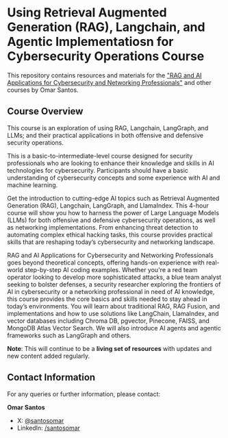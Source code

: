 # Using Retrieval Augmented Generation (RAG), Langchain, and Agentic Implementatiosn for Cybersecurity Operations Course

This repository contains resources and materials for the ["RAG and AI Applications for Cybersecurity and Networking Professionals"](https://learning.oreilly.com/live-events/rag-and-ai-applications-for-cybersecurity-and-networking-professionals/0642572008474/0642572008473/) and other courses by Omar Santos.

## Course Overview

This course is an exploration of using RAG, Langchain, LangGraph, and LLMs; and their practical applications in both offensive and defensive security operations.

This is a basic-to-intermediate-level course designed for security professionals who are looking to enhance their knowledge and skills in AI technologies for cybersecurity. Participants should have a basic understanding of cybersecurity concepts and some experience with AI and machine learning. 

Get the introduction to cutting-edge AI topics such as Retrieval Augmented Generation (RAG), Langchain, LangGraph, and LlamaIndex. This 4-hour course will show you how to harness the power of Large Language Models (LLMs) for both offensive and defensive cybersecurity operations, as well as networking implementations. From enhancing threat detection to automating complex ethical hacking tasks, this course provides practical skills that are reshaping today’s cybersecurity and networking landscape.

RAG and AI Applications for Cybersecurity and Networking Professionals goes beyond theoretical concepts, offering hands-on experience with real-world step-by-step AI coding examples. Whether you're a red team operator looking to develop more sophisticated attacks, a blue team analyst seeking to bolster defenses, a security researcher exploring the frontiers of AI in cybersecurity or a networking professional in need of AI knowledge, this course provides the core basics and skills needed to stay ahead in today’s environments. You will learn about traditional RAG, RAG Fusion, and implementations and how to use solutions like LangChain, LlamaIndex, and vector databases including Chroma DB, pgvector, Pinecone, FAISS, and MongoDB Atlas Vector Search. We will also introduce AI agents and agentic frameworks such as LangGraph and others.

**Note**: This will continue to be a **living set of resources** with updates and new content added regularly. 

## Contact Information

For any queries or further information, please contact:

**Omar Santos**
- X: [@santosomar](https://x.com/santosomar)
- LinkedIn: [/santosomar](https://www.linkedin.com/in/santosomar/)
